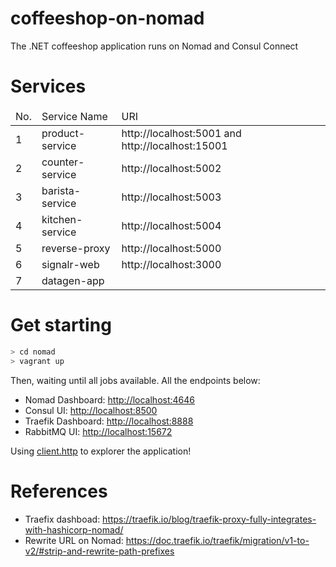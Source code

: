 # coffeeshop-on-nomad

The .NET coffeeshop application runs on Nomad and Consul Connect

# Services

<table>
<thead>
    <td>No.</td>
    <td>Service Name</td>
    <td>URI</td>
</thead>
<tr>
    <td>1</td>
    <td>product-service</td>
    <td>http://localhost:5001 and http://localhost:15001</td>
</tr>
<tr>
    <td>2</td>
    <td>counter-service</td>
    <td>http://localhost:5002</td>
</tr>
<tr>
    <td>3</td>
    <td>barista-service</td>
    <td>http://localhost:5003</td>
</tr>
<tr>
    <td>4</td>
    <td>kitchen-service</td>
    <td>http://localhost:5004</td>
</tr>
<tr>
    <td>5</td>
    <td>reverse-proxy</td>
    <td>http://localhost:5000</td>
</tr>
<tr>
    <td>6</td>
    <td>signalr-web</td>
    <td>http://localhost:3000</td>
</tr>
<tr>
    <td>7</td>
    <td>datagen-app</td>
    <td></td>
</tr>
</table>

# Get starting

```bash
> cd nomad
> vagrant up
```

Then, waiting until all jobs available. All the endpoints below:
- Nomad Dashboard: [http://localhost:4646](http://localhost:4646)
- Consul UI: [http://localhost:8500](http://localhost:8500)
- Traefik Dashboard: [http://localhost:8888](http://localhost:8888)
- RabbitMQ UI: [http://localhost:15672](http://localhost:15672)

Using [client.http](client.http) to explorer the application!

# References

- Traefix dashboad: https://traefik.io/blog/traefik-proxy-fully-integrates-with-hashicorp-nomad/
- Rewrite URL on Nomad: https://doc.traefik.io/traefik/migration/v1-to-v2/#strip-and-rewrite-path-prefixes
